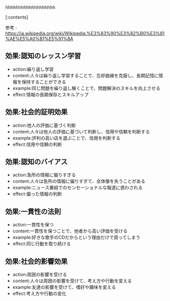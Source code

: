 

hhhhhhhhhhhhhhhhhhh
    
[:contents]

参考 : https://ja.wikipedia.org/wiki/Wikipedia:%E3%83%90%E3%82%B0%E3%81%AE%E5%A0%B1%E5%91%8A

## 効果:認知のレッスン学習
- action:繰り返し学習
- content:人々は繰り返し学習することで、忘却曲線を克服し、長期記憶に情報を保持することができる
- example:同じ問題を繰り返し解くことで、問題解決のスキルを向上させる
- effect:情報の長期保存とスキルアップ

## 効果:社会的証明効果
- action:他人の評価に基づく判断
- content:人々は他人の評価に基づいて判断し、信用や信頼を判断する
- example:評判の高い店を選ぶことで、信用を判断する
- effect:信用や信頼の判断

## 効果:認知のバイアス
- action:急所の情報に偏りすぎる
- content:人々は急所の情報に偏りすぎて、全体像を失うことがある
- example:ニュース番組でのセンセーショナルな報道に惑わされる
- effect:偏った情報の判断

## 効果:一貫性の法則
- action:一貫性を保つ
- content:一貫性を保つことで、他者から高い評価を受ける
- example:好きな歌手のCDだからという理由だけで買ってしまう
- effect:同じ行動を取り続ける

## 効果:社会的影響効果
- action:周囲の影響を受ける
- content:人々は周囲の影響を受けて、考え方や行動を変える
- example:友達の影響を受けて、嗜好や趣味を変える
- effect:考え方や行動の変化

    